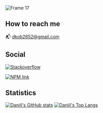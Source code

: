 ![Frame 17](https://user-images.githubusercontent.com/93822098/182948677-69b2b947-6ef7-4aa3-8569-1bcdb82c1415.png)

## How to reach me

📬 dkob2852@gmail.com

## Social

[![Stackoverflow](https://img.shields.io/static/v1?label=Daniil8k&message=stackoverflow&color=orange&style=flat&logo=stackoverflow)](https://stackoverflow.com/users/18267362/daniil8k)

[![NPM link](https://img.shields.io/static/v1?label=Daniil8k&message=npm&color=red&style=flat&logo=npm)](https://www.npmjs.com/~daniil8k)

## Statistics

[![Daniil's GitHub stats](https://github-readme-stats.vercel.app/api?username=Daniil8k&show_icons=true&hide=contribs&bg_color=ffffff00&text_color=58728f&border_color=21262d)](https://github.com/anuraghazra/github-readme-stats)
[![Daniil's Top Langs](https://github-readme-stats.vercel.app/api/top-langs/?username=Daniil8k&layout=compact&hide=vue&langs_count=6&bg_color=ffffff00&text_color=58728f&border_color=21262d)](https://github.com/anuraghazra/github-readme-stats)
